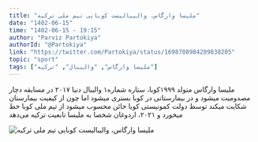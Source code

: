 ```yaml
---
title: "ملیسا وارگاس، والیبالیست کوبایی تیم ملی ترکیه"
date: "1402-06-15"
time: "1402-06-15 - 19:15"
author: "Parviz Partokiya"
authorId: "@Partokiya"
link: "https://twitter.com/Partokiya/status/1698708984209838205"
topic: "sport"
tags: ["ملیسا وارگاس", "والیبال", "ترکیه"]
---
```


ملیسا وارگاس متولد ۱۹۹۹کوبا، ستاره شماره۱ والیبال دنیا
۲۰۱۷ در مسابقه دچار مصدومیت میشود و در بیمارستانی در کوبا بستری میشود
اما چون از کیفیت بیمارستان شکایت میکند توسط دولت کمونیستی کوبا خائن محسوب میشود از تیم ملی کوبا خط میخورد
و ۲۰۲۱، اردوغان شخصا به ملیسا تابعیت ترکیه می‌دهد

![ملیسا وارگاس، والیبالیست کوبایی تیم ملی ترکیه](/posts/sport/melissa-vargas-valibalist-koobayi-tim-melli-turkiye.jpg)
